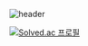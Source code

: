 ![header](https://capsule-render.vercel.app/api?type=Venom&color=gradient&height=300&section=header&text=Mione%20Dev&fontColor=6A5ACD&fontSize=70)

[![Solved.ac
프로필](http://mazassumnida.wtf/api/generate_badge?boj={yyb400})](https://solved.ac/{yyb400})
